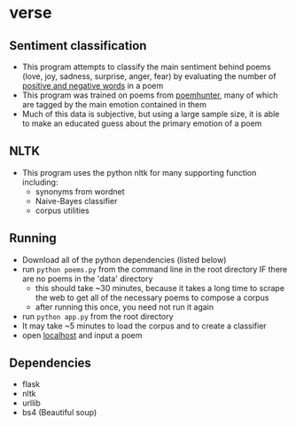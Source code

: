 verse
=====

## Sentiment classification
* This program attempts to classify the main sentiment behind poems (love, joy, sadness, surprise, anger, fear) by evaluating the number of [positive and negative words](http://www.cs.uic.edu/~liub/publications/kdd04-revSummary.pdf) in a poem
* This program was trained on poems from [poemhunter](http://www.poemhunter.com/), many of which are tagged by the main emotion contained in them
* Much of this data is subjective, but using a large sample size, it is able to make an educated guess about the primary emotion of a poem


## NLTK
* This program uses the python nltk for many supporting function including:
    - synonyms from wordnet
    - Naive-Bayes classifier
    - corpus utilities


## Running
* Download all of the python dependencies (listed below)
* run `python poems.py` from the command line in the root directory IF there are no poems in the 'data' directory
    - this should take ~30 minutes, because it takes a long time to scrape the web to get all of the necessary poems to compose a corpus
    - after running this once, you need not run it again
* run `python app.py` from the root directory
* It may take ~5 minutes to load the corpus and to create a classifier
* open [localhost](http://localhost:5005) and input a poem


## Dependencies
* flask
* nltk
* urllib
* bs4 (Beautiful soup)

